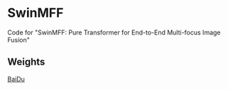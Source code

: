 # SwinMFF
Code for "SwinMFF: Pure Transformer for End-to-End  Multi-focus Image Fusion"
## Weights
[BaiDu](https://www.example.com)
